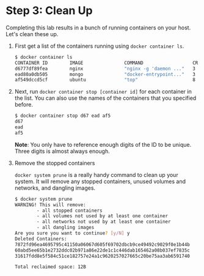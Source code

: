 # Step 3: Clean Up

Completing this lab results in a bunch of running containers on your host. Let's clean these up.

1. First get a list of the containers running using `docker container ls`.

   ```bash
   $ docker container ls
   CONTAINER ID        IMAGE               COMMAND                  CREATED             STATUS              PORTS                     NAMES
   d6777df89fea        nginx               "nginx -g 'daemon ..."   3 minutes ago       Up 3 minutes        0.0.0.0:8080->80/tcp      nginx
   ead80a0db505        mongo               "docker-entrypoint..."   3 minutes ago       Up 3 minutes        0.0.0.0:8081->27017/tcp   mongo
   af549dccd5cf        ubuntu              "top"                    8 minutes ago       Up 8 minutes                                  priceless_kepler
   ```

1. Next, run `docker container stop [container id]` for each container in the list. You can also use the names of the containers that you specified before.

   ```bash
   $ docker container stop d67 ead af5
   d67
   ead
   af5
   ```

   **Note**: You only have to reference enough digits of the ID to be unique. Three digits is almost always enough.

1. Remove the stopped containers

   `docker system prune` is a really handy command to clean up your system. It will remove any stopped containers, unused volumes and networks, and dangling images.

   ```bash
   $ docker system prune
   WARNING! This will remove:
           - all stopped containers
           - all volumes not used by at least one container
           - all networks not used by at least one container
           - all dangling images
   Are you sure you want to continue? [y/N] y
   Deleted Containers:
   7872fd96ea4695795c41150a06067d605f69702dbcb9ce49492c9029f0e1b44b
   60abd5ee65b1e2732ddc02b971a86e22de1c1c446dab165462a08b037ef7835c
   31617fdd8e5f584c51ce182757e24a1c9620257027665c20be75aa3ab6591740

   Total reclaimed space: 12B
   ```
